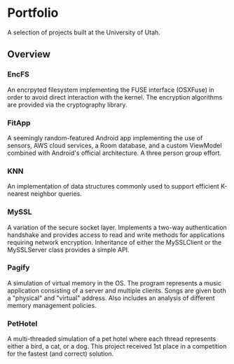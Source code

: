 # Portfolio
A selection of projects built at the University of Utah.

## Overview

### EncFS
An encrpyted filesystem implementing the FUSE interface (OSXFuse) in order to avoid direct interaction with the kernel. The encryption algorithms are provided via the cryptography library.

### FitApp
A seemingly random-featured Android app implementing the use of sensors, AWS cloud services, a Room database, and a custom ViewModel combined with Android's official architecture. A three person group effort.

### KNN
An implementation of data structures commonly used to support efficient K-nearest neighbor queries.

### MySSL
A variation of the secure socket layer. Implements a two-way authentication handshake and provides access to read and write methods for applications requiring network encryption. Inheritance of either the MySSLClient or the MySSLServer class provides a simple API.

### Pagify
A simulation of virtual memory in the OS. The program represents a music application consisting of a server and multiple clients. Songs are given both a "physical" and "virtual" address. Also includes an analysis of different memory management policies.

### PetHotel
A multi-threaded simulation of a pet hotel where each thread represents either a bird, a cat, or a dog. This project received 1st place in a competition for the fastest (and correct) solution.
